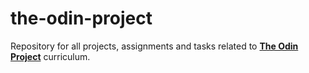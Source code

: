 # the-odin-project

<p> Repository for all projects, assignments and tasks related to <strong><a href="https://www.theodinproject.com/paths">The Odin Project</a></strong> curriculum.</p>
